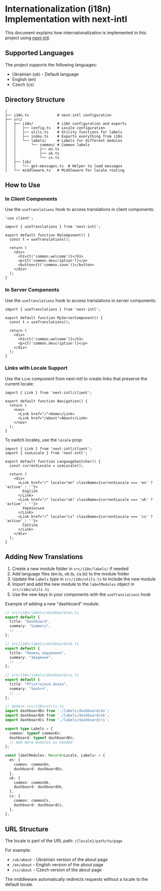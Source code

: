 # Internationalization (i18n) Implementation with next-intl

This document explains how internationalization is implemented in this project using [next-intl](https://next-intl.dev/).

## Supported Languages

The project supports the following languages:

- Ukrainian (uk) - Default language
- English (en)
- Czech (cs)

## Directory Structure

```
/
├── i18n.ts             # next-intl configuration
├── src/
│   ├── i18n/           # i18n configuration and exports
│   │   ├── config.ts   # Locale configuration
│   │   ├── utils.ts    # Utility functions for labels
│   │   ├── index.ts    # Exports everything from i18n
│   │   └── labels/     # Labels for different modules
│   │       └── common/ # Common labels
│   │           ├── en.ts
│   │           ├── uk.ts
│   │           └── cs.ts
│   ├── lib/
│   │   └── get-messages.ts  # Helper to load messages
│   └── middleware.ts   # Middleware for locale routing
```

## How to Use

### In Client Components

Use the `useTranslations` hook to access translations in client components:

```tsx
'use client';

import { useTranslations } from 'next-intl';

export default function MyComponent() {
  const t = useTranslations();

  return (
    <div>
      <h1>{t('common.welcome')}</h1>
      <p>{t('common.description')}</p>
      <button>{t('common.save')}</button>
    </div>
  );
}
```

### In Server Components

Use the `useTranslations` hook to access translations in server components:

```tsx
import { useTranslations } from 'next-intl';

export default function MyServerComponent() {
  const t = useTranslations();

  return (
    <div>
      <h1>{t('common.welcome')}</h1>
      <p>{t('common.description')}</p>
    </div>
  );
}
```

### Links with Locale Support

Use the `Link` component from next-intl to create links that preserve the current locale:

```tsx
import { Link } from 'next-intl/client';

export default function Navigation() {
  return (
    <nav>
      <Link href="/">Home</Link>
      <Link href="/about">About</Link>
    </nav>
  );
}
```

To switch locales, use the `locale` prop:

```tsx
import { Link } from 'next-intl/client';
import { useLocale } from 'next-intl';

export default function LanguageSwitcher() {
  const currentLocale = useLocale();

  return (
    <div>
      <Link href="/" locale="en" className={currentLocale === 'en' ? 'active' : ''}>
        English
      </Link>
      <Link href="/" locale="uk" className={currentLocale === 'uk' ? 'active' : ''}>
        Українська
      </Link>
      <Link href="/" locale="cs" className={currentLocale === 'cs' ? 'active' : ''}>
        Čeština
      </Link>
    </div>
  );
}
```

## Adding New Translations

1. Create a new module folder in `src/i18n/labels/` if needed
2. Add language files (en.ts, uk.ts, cs.ts) to the module folder
3. Update the `Labels` type in `src/i18n/utils.ts` to include the new module
4. Import and add the new module to the `labelModules` object in `src/i18n/utils.ts`
5. Use the new keys in your components with the `useTranslations` hook

Example of adding a new "dashboard" module:

```ts
// src/i18n/labels/dashboard/en.ts
export default {
  title: "Dashboard",
  summary: "Summary",
  // ...
};

// src/i18n/labels/dashboard/uk.ts
export default {
  title: "Панель керування",
  summary: "Зведення",
  // ...
};

// src/i18n/labels/dashboard/cs.ts
export default {
  title: "Přístrojová deska",
  summary: "Souhrn",
  // ...
};

// Update src/i18n/utils.ts
import dashboardEn from './labels/dashboard/en';
import dashboardUk from './labels/dashboard/uk';
import dashboardCs from './labels/dashboard/cs';

export type Labels = {
  common: typeof commonEn;
  dashboard: typeof dashboardEn;
  // Add more modules as needed
};

const labelModules: Record<Locale, Labels> = {
  en: {
    common: commonEn,
    dashboard: dashboardEn,
  },
  uk: {
    common: commonUk,
    dashboard: dashboardUk,
  },
  cs: {
    common: commonCs,
    dashboard: dashboardCs,
  },
};
```

## URL Structure

The locale is part of the URL path: `/{locale}/path/to/page`

For example:
- `/uk/about` - Ukrainian version of the about page
- `/en/about` - English version of the about page
- `/cs/about` - Czech version of the about page

The middleware automatically redirects requests without a locale to the default locale.

